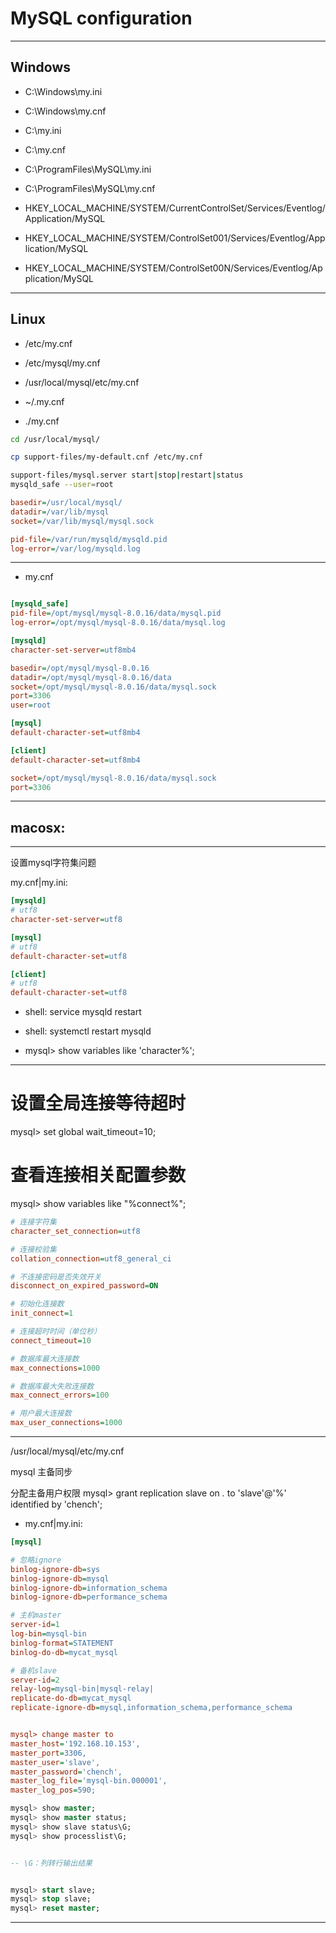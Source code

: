 

# MySQL configuration





---
## Windows

- C:\Windows\my.ini
- C:\Windows\my.cnf
- C:\my.ini
- C:\my.cnf
- C:\ProgramFiles\MySQL\my.ini
- C:\ProgramFiles\MySQL\my.cnf


- HKEY_LOCAL_MACHINE/SYSTEM/CurrentControlSet/Services/Eventlog/Application/MySQL
- HKEY_LOCAL_MACHINE/SYSTEM/ControlSet001/Services/Eventlog/Application/MySQL
- HKEY_LOCAL_MACHINE/SYSTEM/ControlSet00N/Services/Eventlog/Application/MySQL








---
## Linux

- /etc/my.cnf
- /etc/mysql/my.cnf
- /usr/local/mysql/etc/my.cnf

- ~/.my.cnf
- ./my.cnf


```sh
cd /usr/local/mysql/

cp support-files/my-default.cnf /etc/my.cnf

support-files/mysql.server start|stop|restart|status
mysqld_safe --user=root


```


```ini
basedir=/usr/local/mysql/
datadir=/var/lib/mysql
socket=/var/lib/mysql/mysql.sock

pid-file=/var/run/mysqld/mysqld.pid
log-error=/var/log/mysqld.log

```




---
- my.cnf
```ini

[mysqld_safe]
pid-file=/opt/mysql/mysql-8.0.16/data/mysql.pid
log-error=/opt/mysql/mysql-8.0.16/data/mysql.log

[mysqld]
character-set-server=utf8mb4

basedir=/opt/mysql/mysql-8.0.16
datadir=/opt/mysql/mysql-8.0.16/data
socket=/opt/mysql/mysql-8.0.16/data/mysql.sock
port=3306
user=root

[mysql]
default-character-set=utf8mb4

[client]
default-character-set=utf8mb4

socket=/opt/mysql/mysql-8.0.16/data/mysql.sock
port=3306

```

---


## macosx:

---


设置mysql字符集问题

my.cnf|my.ini:
```ini
[mysqld]
# utf8
character-set-server=utf8

[mysql]
# utf8
default-character-set=utf8

[client]
# utf8
default-character-set=utf8
```

- shell: service mysqld restart
- shell: systemctl restart mysqld

- mysql> show variables like 'character%';

---


# 设置全局连接等待超时
mysql> set global wait_timeout=10;

# 查看连接相关配置参数
mysql> show variables like "%connect%";
```ini
# 连接字符集
character_set_connection=utf8

# 连接校验集
collation_connection=utf8_general_ci

# 不连接密码是否失效开关
disconnect_on_expired_password=ON

# 初始化连接数
init_connect=1

# 连接超时时间（单位秒）
connect_timeout=10

# 数据库最大连接数
max_connections=1000

# 数据库最大失败连接数
max_connect_errors=100

# 用户最大连接数
max_user_connections=1000
```
---

/usr/local/mysql/etc/my.cnf

mysql 主备同步

分配主备用户权限
mysql> grant replication slave on *.* to 'slave'@'%' identified by 'chench';


- my.cnf|my.ini:

```ini
[mysql]

# 忽略ignore
binlog-ignore-db=sys
binlog-ignore-db=mysql
binlog-ignore-db=information_schema
binlog-ignore-db=performance_schema

# 主机master
server-id=1
log-bin=mysql-bin
binlog-format=STATEMENT
binlog-do-db=mycat_mysql

# 备机slave
server-id=2
relay-log=mysql-bin|mysql-relay|
replicate-do-db=mycat_mysql
replicate-ignore-db=mysql,information_schema,performance_schema


mysql> change master to
master_host='192.168.10.153',
master_port=3306,
master_user='slave',
master_password='chench',
master_log_file='mysql-bin.000001',
master_log_pos=590;
```

```sql
mysql> show master;
mysql> show master status;
mysql> show slave status\G;
mysql> show processlist\G;


-- \G：列转行输出结果


mysql> start slave;
mysql> stop slave;
mysql> reset master;
```





---
